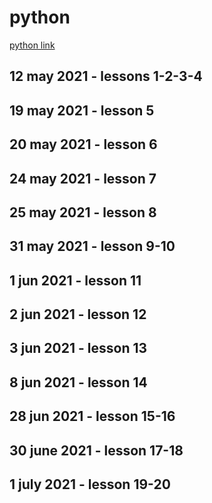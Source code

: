 # python

[python link](https://www.youtube.com/watch?v=QXeEoD0pB3E&list=PLsyeobzWxl7poL9JTVyndKe62ieoN-MZ3)

## 12 may 2021 - lessons 1-2-3-4

## 19 may 2021 - lesson 5

## 20 may 2021 - lesson 6

## 24 may 2021 - lesson 7

## 25 may 2021 - lesson 8

## 31 may 2021 - lesson 9-10

## 1 jun 2021 - lesson 11

## 2 jun 2021 - lesson 12

## 3 jun 2021 - lesson 13

## 8 jun 2021 - lesson 14

## 28 jun 2021 - lesson 15-16

## 30 june 2021 - lesson 17-18

## 1 july 2021 - lesson 19-20
